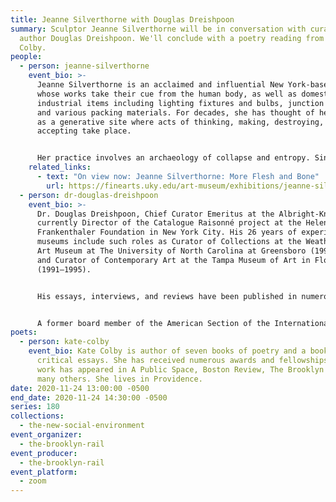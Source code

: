 ```yaml
---
title: Jeanne Silverthorne with Douglas Dreishpoon
summary: Sculptor Jeanne Silverthorne will be in conversation with curator and
  author Douglas Dreishpoon. We'll conclude with a poetry reading from Kate
  Colby.
people:
  - person: jeanne-silverthorne
    event_bio: >-
      Jeanne Silverthorne is an acclaimed and influential New York-based artist
      whose works take their cue from the human body, as well as domestic and
      industrial items including lighting fixtures and bulbs, junction boxes,
      and various packing materials. For decades, she has thought of her studio
      as a generative site where acts of thinking, making, destroying, and
      accepting take place. 


      Her practice involves an archaeology of collapse and entropy. Since the early 1990’s, she has been excavating the conceptual and physical ruins of the studio whose outmoded infrastructure and lost artifacts, art forms, actions and people produce a contemporary vanitas. Unearthing what has been buried in the rubble, bringing the concealed to light suggests “deep storage” and many works address what is invisible or packed away. Since 2007 she has been making a functional rubber crate for every sculpture.
    related_links:
      - text: "On view now: Jeanne Silverthorne: More Flesh and Bone"
        url: https://finearts.uky.edu/art-museum/exhibitions/jeanne-silverthorne-more-flesh-and-bone
  - person: dr-douglas-dreishpoon
    event_bio: >-
      Dr. Douglas Dreishpoon, Chief Curator Emeritus at the Albright-Knox, is
      currently Director of the Catalogue Raisonné project at the Helen
      Frankenthaler Foundation in New York City. His 26 years of experience in
      museums include such roles as Curator of Collections at the Weatherspoon
      Art Museum at The University of North Carolina at Greensboro (1995–1998)
      and Curator of Contemporary Art at the Tampa Museum of Art in Florida
      (1991–1995).


      His essays, interviews, and reviews have been published in numerous catalogues, magazines, and journals, including Art in America, Art Journal, ARTnews, and Sculpture. Recent publications include The Long Curve: 150 Years of Visionary Collecting at the Albright-Knox Art Gallery (Skira, 2011); Guillermo Kuitca: Everything, Paintings and Works on Paper, 1980–2008 (Scala, 2009); ROBERT MANGOLD: Beyond the Line | Paintings and Project 2000–2008 (Abrams, 2009); Ken Price: Slow and Steady Wins the Race, Works on Paper, 1962–2010 (The Drawing Center, 2013); Giving Up One’s Mark: Helen Frankenthaler in the 1960s and 1970s (2014); Imperfections by Chance: Paul Feeley Retrospective, 1954–1965 (2015); and Nothing and Everything: Seven Artists, 1947–1962 (Hauser & Wirth, 2017).


      A former board member of the American Section of the International Association of Art Critics, Dreishpoon holds a Bachelor of Arts from Skidmore College, a master’s degree from Tufts University, and a PhD from the Graduate Center of the City University of New York.
poets:
  - person: kate-colby
    event_bio: Kate Colby is author of seven books of poetry and a book of lyric
      critical essays. She has received numerous awards and fellowships. Her
      work has appeared in A Public Space, Boston Review, The Brooklyn Rail, and
      many others. She lives in Providence.
date: 2020-11-24 13:00:00 -0500
end_date: 2020-11-24 14:30:00 -0500
series: 180
collections:
  - the-new-social-environment
event_organizer:
  - the-brooklyn-rail
event_producer:
  - the-brooklyn-rail
event_platform:
  - zoom
---
```

